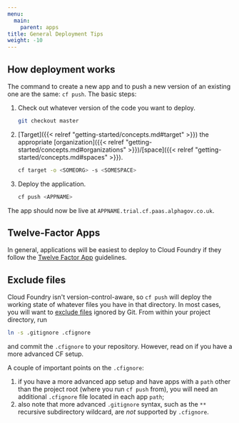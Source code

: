 ```yaml
---
menu:
  main:
    parent: apps
title: General Deployment Tips
weight: -10
---
```


## How deployment works

The command to create a new app and to push a new version of an existing one are the same: `cf push`. The basic steps:

1. Check out whatever version of the code you want to deploy.

    ```bash
    git checkout master
    ```

1. [Target]({{< relref "getting-started/concepts.md#target" >}}) the appropriate [organization]({{< relref "getting-started/concepts.md#organizations" >}})/[space]({{< relref "getting-started/concepts.md#spaces" >}}).

    ```bash
    cf target -o <SOMEORG> -s <SOMESPACE>
    ```
1. Deploy the application.

    ```bash
    cf push <APPNAME>
    ```

The app should now be live at `APPNAME.trial.cf.paas.alphagov.co.uk`.

## Twelve-Factor Apps

In general, applications will be easiest to deploy to Cloud Foundry if they follow the [Twelve Factor App](http://12factor.net/) guidelines.

## Exclude files

Cloud Foundry isn't version-control-aware, so `cf push` will deploy the working state of whatever files you have in that directory. In most cases, you will want to [exclude files](http://docs.cloudfoundry.org/devguide/deploy-apps/prepare-to-deploy.html#exclude) ignored by Git. From within your project directory, run

```bash
ln -s .gitignore .cfignore
```

and commit the `.cfignore` to your repository. However, read on if you have a more advanced CF setup.

A couple of important points on the `.cfignore`:

1. if you have a more advanced app setup and have apps with a `path` other than the project root (where you run `cf push` from), you will need an additional `.cfignore` file located in each app `path`;
2. also note that more advanced `.gitignore` syntax, such as the `**` recursive subdirectory wildcard, are _not_ supported by `.cfignore`.

